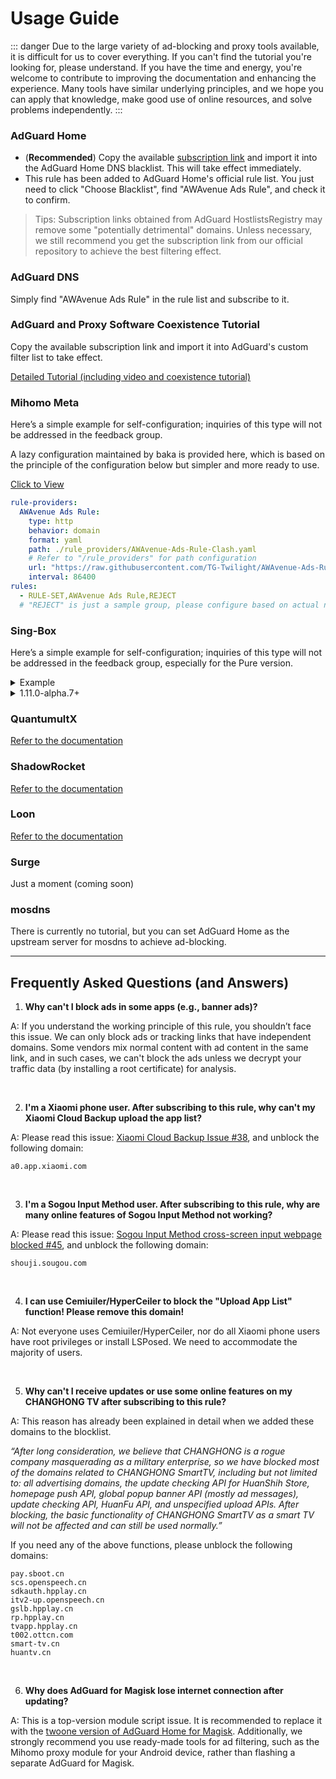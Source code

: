 # Usage Guide

\::: danger
Due to the large variety of ad-blocking and proxy tools available, it is difficult for us to cover everything. If you can't find the tutorial you're looking for, please understand. If you have the time and energy, you're welcome to contribute to improving the documentation and enhancing the experience. Many tools have similar underlying principles, and we hope you can apply that knowledge, make good use of online resources, and solve problems independently.
\:::

### AdGuard Home

* (**Recommended**) Copy the available [subscription link](./Sub.md) and import it into the AdGuard Home DNS blacklist. This will take effect immediately.
* This rule has been added to AdGuard Home's official rule list. You just need to click "Choose Blacklist", find "AWAvenue Ads Rule", and check it to confirm.

> Tips: Subscription links obtained from AdGuard HostlistsRegistry may remove some "potentially detrimental" domains. Unless necessary, we still recommend you get the subscription link from our official repository to achieve the best filtering effect.

### AdGuard DNS

Simply find "AWAvenue Ads Rule" in the rule list and subscribe to it.

### AdGuard and Proxy Software Coexistence Tutorial

Copy the available subscription link and import it into AdGuard's custom filter list to take effect.

[Detailed Tutorial (including video and coexistence tutorial)](./AdGuard.md)

### Mihomo Meta

Here’s a simple example for self-configuration; inquiries of this type will not be addressed in the feedback group.

A lazy configuration maintained by baka is provided here, which is based on the principle of the configuration below but simpler and more ready to use.

[Click to View](https://gist.github.com/liuran001/5ca84f7def53c70b554d3f765ff86a33)

```yaml
rule-providers:  
  AWAvenue Ads Rule:
    type: http
    behavior: domain
    format: yaml
    path: ./rule_providers/AWAvenue-Ads-Rule-Clash.yaml
    # Refer to "/rule_providers" for path configuration
    url: "https://raw.githubusercontent.com/TG-Twilight/AWAvenue-Ads-Rule/main//Filters/AWAvenue-Ads-Rule-Clash.yaml"
    interval: 86400
rules:
  - RULE-SET,AWAvenue Ads Rule,REJECT
  # "REJECT" is just a sample group, please configure based on actual needs
```

### Sing-Box

Here’s a simple example for self-configuration; inquiries of this type will not be addressed in the feedback group, especially for the Pure version.

<details>
  <summary>Example</summary>

```json
{
  "dns": {
    "servers": [
      {
        "tag": "dns_block",
        "address": "rcode://success"
      }
    ],
    "rules": [
      {
        "rule_set": "AWAvenue-Ads-Rule",
        "server": "dns_block"
      }
    ]
  },
  "route": {
    "rule_set": [
      {
        "type": "remote",
        "tag": "AWAvenue-Ads-Rule",
        "format": "binary",
        "url": "https://raw.githubusercontent.com/TG-Twilight/AWAvenue-Ads-Rule/main//Filters/AWAvenue-Ads-Rule-Singbox.srs"
      }
    ]
  }
}
```

</details>

<details>
  <summary>1.11.0-alpha.7+</summary>

```json
{
  "dns": {
    "rules": [
      {
        "rule_set": "geosite-dnsblock",
        "action": "reject"
      }
    ]
  },
  "route": {
    "rule_set": [
      {
        "type": "remote",
        "tag": "geosite-dnsblock",
        "format": "binary",
        "url": "https://raw.githubusercontent.com/TG-Twilight/AWAvenue-Ads-Rule/main//Filters/AWAvenue-Ads-Rule-Singbox.srs"
      }
    ]
  }
}
```

</details>

### QuantumultX

[Refer to the documentation](./QuantumultX.md)

### ShadowRocket

[Refer to the documentation](./ShadowRocket.md)

### Loon

[Refer to the documentation](./Loon.md)

### Surge

Just a moment (coming soon)

### mosdns

There is currently no tutorial, but you can set AdGuard Home as the upstream server for mosdns to achieve ad-blocking.

---

## Frequently Asked Questions (and Answers)

1. **Why can't I block ads in some apps (e.g., banner ads)?**

A: If you understand the working principle of this rule, you shouldn’t face this issue. We can only block ads or tracking links that have independent domains. Some vendors mix normal content with ad content in the same link, and in such cases, we can't block the ads unless we decrypt your traffic data (by installing a root certificate) for analysis.

<br />

2. **I'm a Xiaomi phone user. After subscribing to this rule, why can't my Xiaomi Cloud Backup upload the app list?**

A: Please read this issue:
[Xiaomi Cloud Backup Issue #38](https://github.com/TG-Twilight/AWAvenue-Ads-Rule/issues/38), and unblock the following domain:

```DOMAIN
a0.app.xiaomi.com
```

<br />

3. **I'm a Sogou Input Method user. After subscribing to this rule, why are many online features of Sogou Input Method not working?**

A: Please read this issue:
[Sogou Input Method cross-screen input webpage blocked #45](https://github.com/TG-Twilight/AWAvenue-Ads-Rule/issues/45), and unblock the following domain:

```DOMAIN
shouji.sougou.com
```

<br />

4. **I can use Cemiuiler/HyperCeiler to block the "Upload App List" function! Please remove this domain!**

A: Not everyone uses Cemiuiler/HyperCeiler, nor do all Xiaomi phone users have root privileges or install LSPosed. We need to accommodate the majority of users.

<br />

5. **Why can't I receive updates or use some online features on my CHANGHONG TV after subscribing to this rule?**

A: This reason has already been explained in detail when we added these domains to the blocklist.

*“After long consideration, we believe that CHANGHONG is a rogue company masquerading as a military enterprise, so we have blocked most of the domains related to CHANGHONG SmartTV, including but not limited to: all advertising domains, the update checking API for HuanShih Store, homepage push API, global popup banner API (mostly ad messages), update checking API, HuanFu API, and unspecified upload APIs. After blocking, the basic functionality of CHANGHONG SmartTV as a smart TV will not be affected and can still be used normally.”*

If you need any of the above functions, please unblock the following domains:

```DOMAIN
pay.sboot.cn
scs.openspeech.cn
sdkauth.hpplay.cn
itv2-up.openspeech.cn
gslb.hpplay.cn
rp.hpplay.cn
tvapp.hpplay.cn
t002.ottcn.com
smart-tv.cn
huantv.cn
```

<br />

6. **Why does AdGuard for Magisk lose internet connection after updating?**

A: This is a top-version module script issue. It is recommended to replace it with the [twoone version of AdGuard Home for Magisk](https://github.com/twoone-3/AdGuardHomeForMagisk). Additionally, we strongly recommend you use ready-made tools for ad filtering, such as the Mihomo proxy module for your Android device, rather than flashing a separate AdGuard for Magisk.
